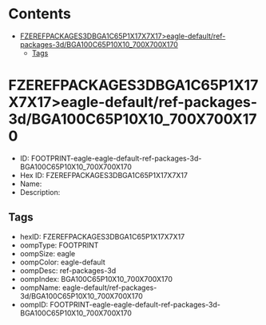 



Contents
========

* [FZEREFPACKAGES3DBGA1C65P1X17X7X17>eagle-default/ref-packages-3d/BGA100C65P10X10_700X700X170](#fzerefpackages3dbga1c65p1x17x7x17eagle-defaultref-packages-3dbga100c65p10x10_700x700x170)
	* [Tags](#tags)

# FZEREFPACKAGES3DBGA1C65P1X17X7X17>eagle-default/ref-packages-3d/BGA100C65P10X10_700X700X170

- ID: FOOTPRINT-eagle-eagle-default-ref-packages-3d-BGA100C65P10X10_700X700X170
- Hex ID: FZEREFPACKAGES3DBGA1C65P1X17X7X17
- Name: 
- Description: 

## Tags

- hexID: FZEREFPACKAGES3DBGA1C65P1X17X7X17
- oompType: FOOTPRINT
- oompSize: eagle
- oompColor: eagle-default
- oompDesc: ref-packages-3d
- oompIndex: BGA100C65P10X10_700X700X170
- oompName: eagle-default/ref-packages-3d/BGA100C65P10X10_700X700X170
- oompID: FOOTPRINT-eagle-eagle-default-ref-packages-3d-BGA100C65P10X10_700X700X170
